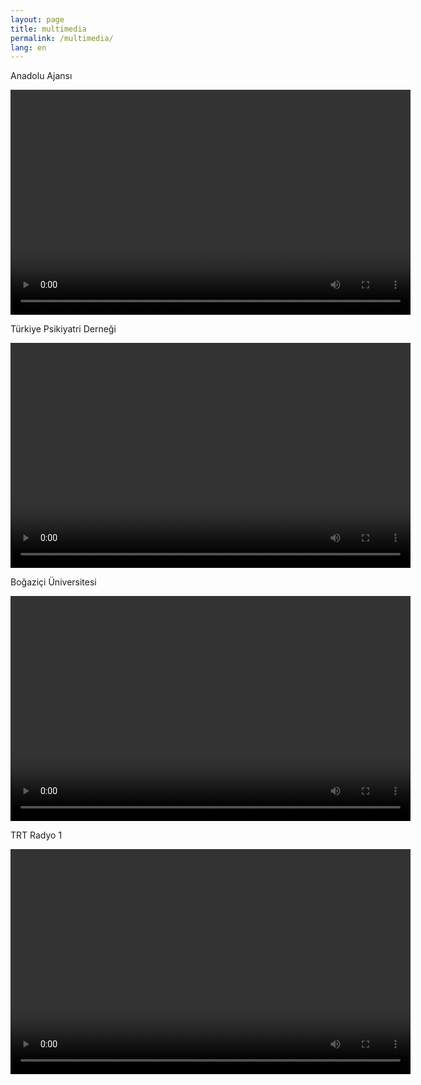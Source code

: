 ```yaml
---
layout: page
title: multimedia
permalink: /multimedia/
lang: en
---
```


Anadolu Ajansı

<video width="640" height="360" controls>
  <source src="aa.mp4" type="video/mp4">
  Anadolu Ajansı.
</video>

Türkiye Psikiyatri Derneği

<video width="640" height="360" controls>
  <source src="aa.mp4" type="video/mp4">
  Anadolu Ajansı.
</video>

Boğaziçi Üniversitesi

<video width="640" height="360" controls>
  <source src="aa.mp4" type="video/mp4">
  Anadolu Ajansı.
</video>

TRT Radyo 1

<video width="640" height="360" controls>
  <source src="aa.mp4" type="video/mp4">
  Anadolu Ajansı.
</video>
